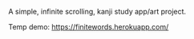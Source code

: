 A simple, infinite scrolling, kanji study app/art project. 

Temp demo: https://finitewords.herokuapp.com/